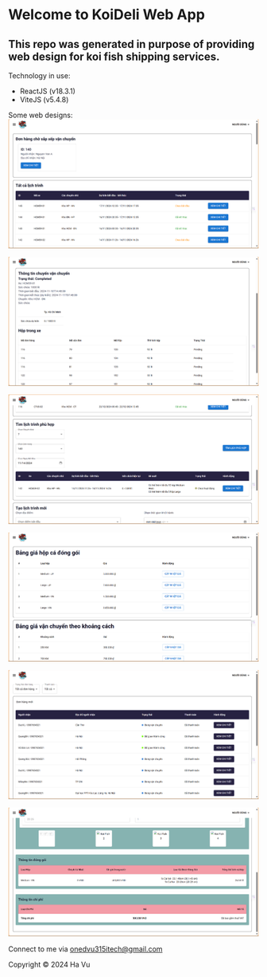 # Welcome to KoiDeli Web App

## This repo was generated in purpose of providing web design for koi fish shipping services.

Technology in use:
* ReactJS (v18.3.1)
* ViteJS (v5.4.8)

Some web designs:
![trip-list](./sample-images/trip-list.png)

![trip-info](./sample-images/trip-info.png)

![suitable-trip](./sample-images/suitable-trip.png)

![shipping-price](./sample-images/shipping-price.png)

![order-list](./sample-images/order-list.png)

![order-info](./sample-images/order-info.png)

Connect to me via [onedvu315itech@gmail.com](mailto:onedvu315itech@gmail.com)

Copyright &copy; 2024 Ha Vu
